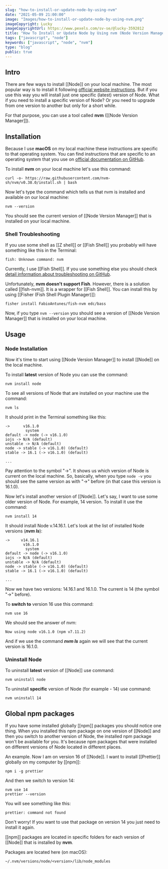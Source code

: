 ```yaml
---
slug: "how-to-install-or-update-node-by-using-nvm"
date: "2021-05-09 21:00:00"
image: "Images/how-to-install-or-update-node-by-using-nvm.png"
imageCopyright: Lucky
imageCopyrightUrl: https://www.pexels.com/sv-se/@lucky-3592812
title: "How To Install or Update Node by Using nvm (Node Version Manager)"
tags: ["javascript", "node"]
keywords: ["javascript", "node", "nvm"]
type: "blog"
public: true
---
```



## Intro

There are few ways to install [[Node]] on your local machine. The most popular way is to install it following [official website instructions](https://nodejs.org/en). But if you use this way you will install just one specific (latest) version of Node. What if you need to install a specific version of Node? Or you need to upgrade from one version to another but only for a short while.

For that purpose, you can use a tool called **nvm** ([[Node Version Manager]]).

## Installation

Because I use **macOS** on my local machine these instructions are specific to that operating system. You can find instructions that are specific to an operating system that you use on [official documentation on GitHub](https://github.com/nvm-sh/nvm).

To install **nvm** on your local machine let's use this command:

```
curl -o- https://raw.githubusercontent.com/nvm-sh/nvm/v0.38.0/install.sh | bash
```

Now let's type the command which tells us that nvm is installed and available on our local machine:

```
nvm --version
```

You should see the current version of [[Node Version Manager]] that is installed on your local machine.

### Shell Troubleshooting

If you use some shell as [[Z shell]] or [[Fish Shell]] you probably will have something like this in the Terminal:

```
fish: Unknown command: nvm
```

Currently, I use [[Fish Shell]]. If you use something else you should check [detail information about troubleshooting on GitHub](https://github.com/nvm-sh/nvm#troubleshooting-on-macos).

Unfortunately, **nvm doesn't support Fish**. However, there is a solution called [[fish-nvm]]. It is a wrapper for [[Fish Shell]]. You can install this by using [[Fisher (Fish Shell Plugin Manager)]]:

```
fisher install FabioAntunes/fish-nvm edc/bass
```

Now, if you type `nvm --version` you should see a version of [[Node Version Manager]] that is installed on your local machine.

## Usage

### Node Installation

Now it's time to start using [[Node Version Manager]] to install [[Node]] on the local machine.

To install **latest** version of Node you can use the command:

```
nvm install node
```

To see all versions of Node that are installed on your machine use the command:

```
nvm ls
```

It should print in the Terminal something like this:

```
->      v16.1.0
         system
default -> node (-> v16.1.0)
iojs -> N/A (default)
unstable -> N/A (default)
node -> stable (-> v16.1.0) (default)
stable -> 16.1 (-> v16.1.0) (default)

...
```


Pay attention to the symbol "->". It shows us which version of Node is current on the local machine. So, basically, when you type `node -v` you should see the same version as with "->" before (in that case this version is 16.1.0).

Now let's install another version of [[Node]]. Let's say, I want to use some older version of Node. For example, 14 version. To install it use the command:

```
nvm install 14
```

It should install Node v.14.16.1. Let's look at the list of installed Node versions (**_nvm ls_**):

```
->     v14.16.1
        v16.1.0
         system
default -> node (-> v16.1.0)
iojs -> N/A (default)
unstable -> N/A (default)
node -> stable (-> v16.1.0) (default)
stable -> 16.1 (-> v16.1.0) (default)

...
```

Now we have two versions: 14.16.1 and 16.1.0. The current is 14 (the symbol "->" before).

To **switch to** version 16 use this command:

```
nvm use 16
```

We should see the answer of nvm:

```
Now using node v16.1.0 (npm v7.11.2)
```

And if we use the command **_nvm ls_** again we will see that the current version is 16.1.0.

### Uninstall Node

To uninstall **latest** version of [[Node]] use command:

```
nvm uninstall node
```

To uninstall **specific** version of Node (for example - 14) use command:

```
nvm uninstall 14
```

## Global npm packages

If you have some installed globally [[npm]] packages you should notice one thing. When you installed this npm package on one version of [[Node]] and then you switch to another version of Node, the installed npm package won't be available for you. It's because npm packages that were installed on different versions of Node located in different places.

An example. Now I am on version 16 of [[Node]]. I want to install [[Prettier]] globally on my computer by [[npm]]:

```
npm i -g prettier
```

And then we switch to version 14:

```
nvm use 14
prettier --version
```

You will see something like this:

```
prettier: command not found
```

Don't worry! If you want to use that package on version 14 you just need to install it again.

[[npm]] packages are located in specific folders for each version of [[Node]] that is installed by **nvm**.

Packages are located here (on macOS):

```
~/.nvm/versions/node/<version>/lib/node_modules
```
